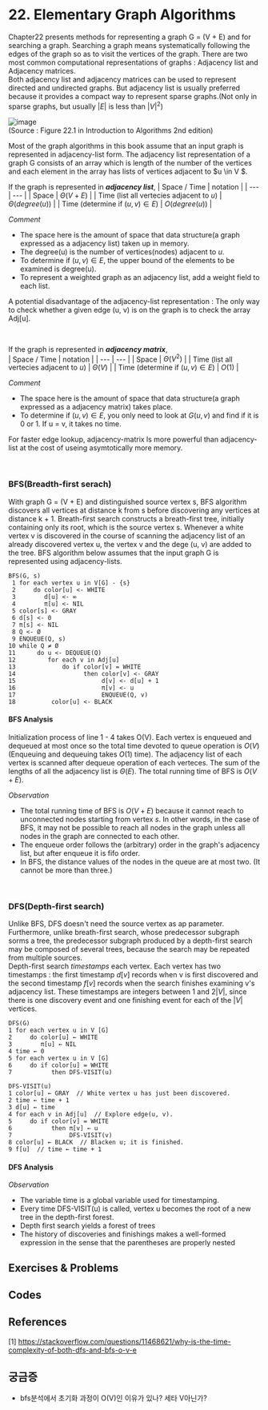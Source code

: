 
# 22. Elementary Graph Algorithms  

Chapter22 presents methods for representing a graph G = (V + E) and for searching a graph. Searching a graph means systematically following the edges of the graph so as to visit the vertices of the graph. There are two most common computational representations of graphs : Adjacency list and Adjacency matrices.  
Both adjacency list and adjacency matrices can be used to represent directed and undirected graphs. But adjacency list is usually preferred because it provides a compact way to represent sparse graphs.(Not only in sparse graphs, but usually $|E|$ is less than $|V|^2$)  

![image](https://user-images.githubusercontent.com/97037853/198192336-56dda1b0-c40f-4c83-adf0-6e98a2cf36f7.png)  
(Source : Figure 22.1 in Introduction to Algorithms 2nd edition)  

Most of the graph algorithms in this book assume that an input graph is represented in adjacency-list form. The adjacency list representation of a graph G consists of an array which is length of the number of the vertices and each element in the array has lists of vertices adjacent to $u \in V $.  

If the graph is represented in ***adjacency list***, 
| Space / Time | notation |
| --- | --- |
| Space | $Θ(V + E)$ |
| Time (list all vertecies adjacent to $u$) | $Θ(degree(u))$  |
| Time (determine if $(u, v) \in E$) | $O(degree(u))$ |

*Comment*  
* The space here is the amount of space that data structure(a graph expressed as a adjacency list) taken up in memory.  
* The degree(u) is the number of vertices(nodes) adjacent to $u$.  
* To determine if $(u, v) \in E$, the upper bound of the elements to be examined is degree(u).  
* To represent a weighted graph as an adjacency list, add a weight field to each list.  

A potential disadvantage of the adjacency-list representation : The only way to check whether a given edge (u, v) is on the graph is to check the array Adj[u].  

<br>  

If the graph is represented in ***adjacency matrix***,  
| Space / Time | notation |
| --- | --- |
| Space | $Θ(V^2)$ |
| Time (list all vertecies adjacent to $u$) | $Θ(V)$  |
| Time (determine if $(u, v) \in E$) | $O(1)$ |

*Comment*  
* The space here is the amount of space that data structure(a graph expressed as a adjacency matrix) takes place.  
* To determine if $(u, v) \in E$, you only need to look at $G(u, v)$ and find if it is 0 or 1. If u = v, it takes no time.  

For faster edge lookup, adjacency-matrix ls more powerful than adjacency-list  at the cost of useing asymtotically more memory.  

<br>

### BFS(Breadth-first serach)  

With graph G = (V + E) and distinguished source vertex s, BFS algorithm discovers all vertices at distance k from s before discovering any vertices at distance k + 1. Breath-first search constructs a breath-first tree, initially containing only its root, which is the source vertex s. Whenever a white vertex v is discovered in the course of scanning the adjacency list of an already discovered vertex u, the vertex v and the dege (u, v) are added to the tree. BFS algorithm below assumes that the input graph G is represented using adjacency-lists.  

  ```
  BFS(G, s) 
   1 for each vertex u in V[G] - {s} 
   2     do color[u] <- WHITE 
   3        d[u] <- ∞
   4        π[u] <- NIL 
   5 color[s] <- GRAY 
   6 d[s] <- 0 
   7 π[s] <- NIL 
   8 Q <- Ø 
   9 ENQUEUE(Q, s) 
  10 while Q ≠ Ø 
  11      do u <- DEQUEUE(Q) 
  12         for each v in Adj[u] 
  13             do if color[v] = WHITE 
  14                   then color[v] <- GRAY 
  15                        d[v] <- d[u] + 1 
  16                        π[v] <- u
  17                        ENQUEUE(Q, v) 
  18          color[u] <- BLACK
  ```

#### BFS Analysis  
Initialization process of line 1 - 4 takes O(V). Each vertex is enqueued and dequeued at most once so the total time devoted to queue operation is $O(V)$ (Enqueuing and dequeuing takes $O(1)$ time). The adjacency list of each vertex is scanned after dequeue operation of each verteces. The sum of the lengths of all the adjacency list is $Θ(E)$. The total running time of BFS is $O(V + E)$.  

*Observation*  
* The total running time of BFS is $O(V + E)$ because it cannot reach to unconnected nodes starting from vertex $s$. In other words, in the case of BFS, it may not be possible to reach all nodes in the graph unless all nodes in the graph are connected to each other.  
* The enqueue order follows the (arbitrary) order in the graph's adjacency list, but after enqueue it is fifo order.  
* In BFS, the distance values of the nodes in the queue are at most two. (It cannot be more than three.)  

<br>

### DFS(Depth-first search)  
Unlike BFS, DFS doesn't need the source vertex as ap parameter. Furthermore, unlike breath-first search, whose predecessor subgraph sorms a tree, the predecessor subgraph produced by a depth-first search may be composed of several trees, because the search may be repeated from multiple sources.  
Depth-first search *timestamps* each vertex. Each vertex has two timestamps : the first timestamp $d[v]$ records when v is first discovered and the second timestamp $f[v]$ records when the search finishes examining v's adjacency list. These timestamps are integers between 1 and $2|V|$, since there is one discovery event and one finishing event for each of the $|V|$ vertices.  

  ```
  DFS(G) 
  1 for each vertex u in V [G] 
  2     do color[u] ← WHITE 
  3        π[u] ← NIL 
  4 time ← 0 
  5 for each vertex u in V [G] 
  6     do if color[u] = WHITE 
  7           then DFS-VISIT(u) 

  DFS-VISIT(u) 
  1 color[u] ← GRAY  // White vertex u has just been discovered. 
  2 time ← time + 1 
  3 d[u] ← time
  4 for each v in Adj[u]  // Explore edge(u, v). 
  5     do if color[v] = WHITE 
  6           then π[v] ← u
  7                DFS-VISIT(v) 
  8 color[u] ← BLACK  // Blacken u; it is finished. 
  9 f[u]  // time ← time + 1
  ```

#### DFS Analysis  


*Observation*  
* The variable time is a global variable used for timestamping.  
* Every time DFS-VISIT(u) is called, vertex u becomes the root of a new tree in the depth-first forest.  
* Depth first search yields a forest of trees  
* The history of discoveries and finishings makes a well-formed expression in the sense that the parentheses are properly nested  



## Exercises & Problems

## Codes

## References
[1] https://stackoverflow.com/questions/11468621/why-is-the-time-complexity-of-both-dfs-and-bfs-o-v-e  

## 궁금증
* bfs분석에서 초기화 과정이 O(V)인 이유가 있나? 세타 V아닌가?  

